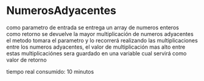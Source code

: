 # NumerosAdyacentes
como parametro de entrada se entrega un array de numeros enteros  
como retorno se devuelve la mayor multiplicación de numeros adyacentes
el metodo tomara el parametro y lo recorrerá realizando las multiplicaciones entre los numeros adyacentes, el valor de multiplicación mas alto entre estas multiplicaciónes sera guardado en una variable cual servirá como valor de retorno

tiempo real consumido: 10 minutos
